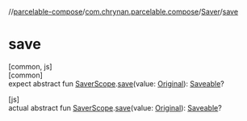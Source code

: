 //[parcelable-compose](../../../index.md)/[com.chrynan.parcelable.compose](../index.md)/[Saver](index.md)/[save](save.md)

# save

[common, js]\
[common]\
expect abstract fun [SaverScope](../-saver-scope/index.md).[save](save.md)(value: [Original](index.md)): [Saveable](index.md)?

[js]\
actual abstract fun [SaverScope](../-saver-scope/index.md).[save](save.md)(value: [Original](index.md)): [Saveable](index.md)?
